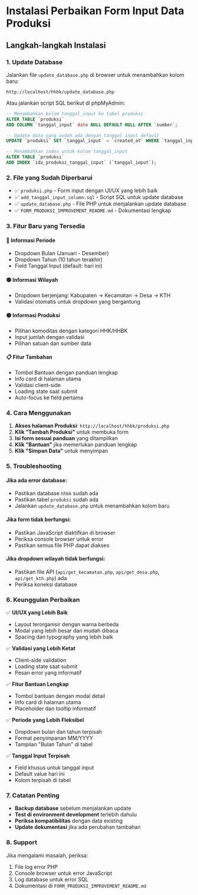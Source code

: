 # Instalasi Perbaikan Form Input Data Produksi

## Langkah-langkah Instalasi

### 1. Update Database
Jalankan file `update_database.php` di browser untuk menambahkan kolom baru:
```
http://localhost/hhbk/update_database.php
```

Atau jalankan script SQL berikut di phpMyAdmin:
```sql
-- Menambahkan kolom tanggal_input ke tabel produksi
ALTER TABLE `produksi` 
ADD COLUMN `tanggal_input` date NULL DEFAULT NULL AFTER `sumber`;

-- Update data yang sudah ada dengan tanggal input default
UPDATE `produksi` SET `tanggal_input` = `created_at` WHERE `tanggal_input` IS NULL;

-- Menambahkan index untuk kolom tanggal_input
ALTER TABLE `produksi` 
ADD INDEX `idx_produksi_tanggal_input` (`tanggal_input`);
```

### 2. File yang Sudah Diperbarui
- ✅ `produksi.php` - Form input dengan UI/UX yang lebih baik
- ✅ `add_tanggal_input_column.sql` - Script SQL untuk update database
- ✅ `update_database.php` - File PHP untuk menjalankan update database
- ✅ `FORM_PRODUKSI_IMPROVEMENT_README.md` - Dokumentasi lengkap

### 3. Fitur Baru yang Tersedia

#### 🔵 Informasi Periode
- Dropdown Bulan (Januari - Desember)
- Dropdown Tahun (10 tahun terakhir)
- Field Tanggal Input (default: hari ini)

#### 🟢 Informasi Wilayah
- Dropdown berjenjang: Kabupaten → Kecamatan → Desa → KTH
- Validasi otomatis untuk dropdown yang bergantung

#### 🟡 Informasi Produksi
- Pilihan komoditas dengan kategori HHK/HHBK
- Input jumlah dengan validasi
- Pilihan satuan dan sumber data

#### 📋 Fitur Tambahan
- Tombol Bantuan dengan panduan lengkap
- Info card di halaman utama
- Validasi client-side
- Loading state saat submit
- Auto-focus ke field pertama

### 4. Cara Menggunakan

1. **Akses halaman Produksi**: `http://localhost/hhbk/produksi.php`
2. **Klik "Tambah Produksi"** untuk membuka form
3. **Isi form sesuai panduan** yang ditampilkan
4. **Klik "Bantuan"** jika memerlukan panduan lengkap
5. **Klik "Simpan Data"** untuk menyimpan

### 5. Troubleshooting

#### Jika ada error database:
- Pastikan database `hhbk` sudah ada
- Pastikan tabel `produksi` sudah ada
- Jalankan `update_database.php` untuk menambahkan kolom baru

#### Jika form tidak berfungsi:
- Pastikan JavaScript diaktifkan di browser
- Periksa console browser untuk error
- Pastikan semua file PHP dapat diakses

#### Jika dropdown wilayah tidak berfungsi:
- Pastikan file API (`api/get_kecamatan.php`, `api/get_desa.php`, `api/get_kth.php`) ada
- Periksa koneksi database

### 6. Keunggulan Perbaikan

✅ **UI/UX yang Lebih Baik**
- Layout terorganisir dengan warna berbeda
- Modal yang lebih besar dan mudah dibaca
- Spacing dan typography yang lebih baik

✅ **Validasi yang Lebih Ketat**
- Client-side validation
- Loading state saat submit
- Pesan error yang informatif

✅ **Fitur Bantuan Lengkap**
- Tombol bantuan dengan modal detail
- Info card di halaman utama
- Placeholder dan tooltip informatif

✅ **Periode yang Lebih Fleksibel**
- Dropdown bulan dan tahun terpisah
- Format penyimpanan MM/YYYY
- Tampilan "Bulan Tahun" di tabel

✅ **Tanggal Input Terpisah**
- Field khusus untuk tanggal input
- Default value hari ini
- Kolom terpisah di tabel

### 7. Catatan Penting

- **Backup database** sebelum menjalankan update
- **Test di environment development** terlebih dahulu
- **Periksa kompatibilitas** dengan data existing
- **Update dokumentasi** jika ada perubahan tambahan

### 8. Support

Jika mengalami masalah, periksa:
1. File log error PHP
2. Console browser untuk error JavaScript
3. Log database untuk error SQL
4. Dokumentasi di `FORM_PRODUKSI_IMPROVEMENT_README.md`
